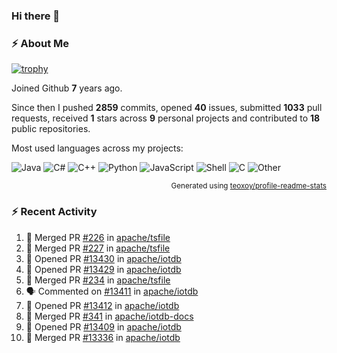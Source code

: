 ### Hi there 👋

### :zap: About Me

[![trophy](https://github-profile-trophy.vercel.app/?username=HTHou&theme=onedark)](https://github.com/ryo-ma/github-profile-trophy)
   
Joined Github **7** years ago.

Since then I pushed **2859** commits, opened **40** issues, submitted **1033** pull requests, received **1** stars across **9** personal projects and contributed to **18** public repositories.

Most used languages across my projects:

![Java](https://img.shields.io/static/v1?style=flat-square&label=%E2%A0%80&color=555&labelColor=%23b07219&message=Java%EF%B8%B189.6%25)
![C#](https://img.shields.io/static/v1?style=flat-square&label=%E2%A0%80&color=555&labelColor=%23178600&message=C%23%EF%B8%B13.9%25)
![C++](https://img.shields.io/static/v1?style=flat-square&label=%E2%A0%80&color=555&labelColor=%23f34b7d&message=C%2B%2B%EF%B8%B12.7%25)
![Python](https://img.shields.io/static/v1?style=flat-square&label=%E2%A0%80&color=555&labelColor=%233572A5&message=Python%EF%B8%B10.7%25)
![JavaScript](https://img.shields.io/static/v1?style=flat-square&label=%E2%A0%80&color=555&labelColor=%23f1e05a&message=JavaScript%EF%B8%B10.5%25)
![Shell](https://img.shields.io/static/v1?style=flat-square&label=%E2%A0%80&color=555&labelColor=%2389e051&message=Shell%EF%B8%B10.4%25)
![C](https://img.shields.io/static/v1?style=flat-square&label=%E2%A0%80&color=555&labelColor=%23555555&message=C%EF%B8%B10.4%25)
![Other](https://img.shields.io/static/v1?style=flat-square&label=%E2%A0%80&color=555&labelColor=%23ededed&message=Other%EF%B8%B11.4%25)

<p align="right"><sub>Generated using <a href="https://github.com/marketplace/actions/profile-readme-stats">teoxoy/profile-readme-stats</a></sub></p>


<!--![](https://github.com/HTHou/HTHou/blob/output/github-contribution-grid-snake.svg)-->

<!--![Haonan Hou's github stats](https://github-readme-stats.vercel.app/api?username=HTHou&count_private=true&show_icons=true&theme=onedark)-->

<!--![Haonan Hou's wakatime stats](https://github-readme-stats.vercel.app/api/wakatime?username=HTHou&layout=compact&theme=onedark)-->

<!--![Top Langs](https://github-readme-stats.vercel.app/api/top-langs/?username=HTHou&theme=onedark&layout=compact)-->

### :zap: Recent Activity
<!--START_SECTION:activity-->
1. 🎉 Merged PR [#226](https://github.com/apache/tsfile/pull/226) in [apache/tsfile](https://github.com/apache/tsfile)
2. 🎉 Merged PR [#227](https://github.com/apache/tsfile/pull/227) in [apache/tsfile](https://github.com/apache/tsfile)
3. 💪 Opened PR [#13430](https://github.com/apache/iotdb/pull/13430) in [apache/iotdb](https://github.com/apache/iotdb)
4. 💪 Opened PR [#13429](https://github.com/apache/iotdb/pull/13429) in [apache/iotdb](https://github.com/apache/iotdb)
5. 🎉 Merged PR [#234](https://github.com/apache/tsfile/pull/234) in [apache/tsfile](https://github.com/apache/tsfile)
6. 🗣 Commented on [#13411](https://github.com/apache/iotdb/issues/13411#issuecomment-2330766261) in [apache/iotdb](https://github.com/apache/iotdb)
7. 💪 Opened PR [#13412](https://github.com/apache/iotdb/pull/13412) in [apache/iotdb](https://github.com/apache/iotdb)
8. 🎉 Merged PR [#341](https://github.com/apache/iotdb-docs/pull/341) in [apache/iotdb-docs](https://github.com/apache/iotdb-docs)
9. 💪 Opened PR [#13409](https://github.com/apache/iotdb/pull/13409) in [apache/iotdb](https://github.com/apache/iotdb)
10. 🎉 Merged PR [#13336](https://github.com/apache/iotdb/pull/13336) in [apache/iotdb](https://github.com/apache/iotdb)
<!--END_SECTION:activity-->

<!--
**HTHou/HTHou** is a ✨ _special_ ✨ repository because its `README.md` (this file) appears on your GitHub profile.

Here are some ideas to get you started:

- 🔭 I’m currently working on ...
- 🌱 I’m currently learning ...
- 👯 I’m looking to collaborate on ...
- 🤔 I’m looking for help with ...
- 💬 Ask me about ...
- 📫 How to reach me: ...
- 😄 Pronouns: ...
- ⚡ Fun fact: ...
-->
